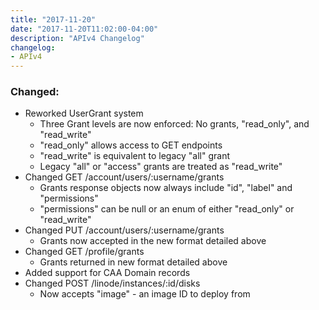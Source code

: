 ```yaml
---
title: "2017-11-20"
date: "2017-11-20T11:02:00-04:00"
description: "APIv4 Changelog"
changelog:
- APIv4
---
```

### Changed:

* Reworked UserGrant system
  * Three Grant levels are now enforced: No grants, "read_only", and "read_write"
  * "read_only" allows access to GET endpoints
  * "read_write" is equivalent to legacy "all" grant
  * Legacy "all" or "access" grants are treated as "read_write"
* Changed GET /account/users/:username/grants
  * Grants response objects now always include "id", "label" and "permissions"
  * "permissions" can be null or an enum of either "read_only" or "read_write"
* Changed PUT /account/users/:username/grants
  * Grants now accepted in the new format detailed above
* Changed GET /profile/grants
  * Grants returned in new format detailed above
* Added support for CAA Domain records
* Changed POST /linode/instances/:id/disks
  * Now accepts "image" - an image ID to deploy from